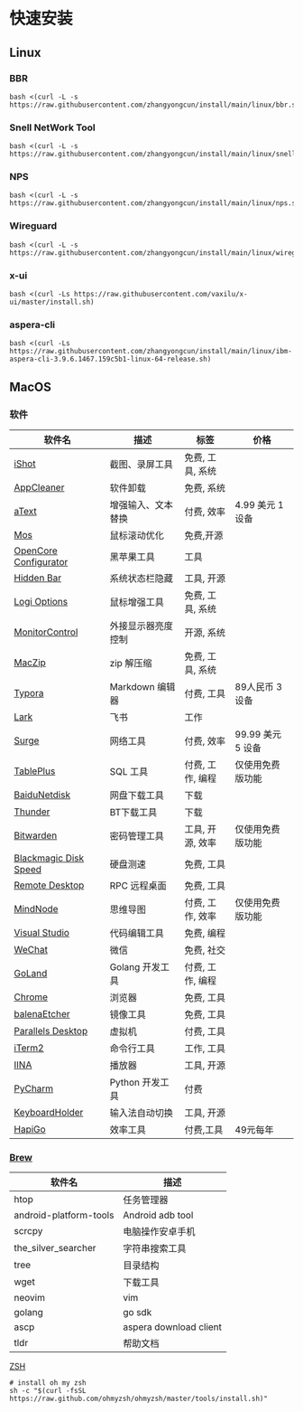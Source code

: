 # 快速安装
## Linux
### BBR

```
bash <(curl -L -s https://raw.githubusercontent.com/zhangyongcun/install/main/linux/bbr.sh)
```
### Snell NetWork Tool

```shell
bash <(curl -L -s https://raw.githubusercontent.com/zhangyongcun/install/main/linux/snell.sh)
```
### NPS

```shell
bash <(curl -L -s https://raw.githubusercontent.com/zhangyongcun/install/main/linux/nps.sh)
```

### Wireguard

```shell
bash <(curl -L -s https://raw.githubusercontent.com/zhangyongcun/install/main/linux/wireguard.sh)
```

### x-ui
```
bash <(curl -Ls https://raw.githubusercontent.com/vaxilu/x-ui/master/install.sh)
```

### aspera-cli

```shell
bash <(curl -Ls https://raw.githubusercontent.com/zhangyongcun/install/main/linux/ibm-aspera-cli-3.9.6.1467.159c5b1-linux-64-release.sh)
```



## MacOS

### 软件

| 软件名                                                       | 描述               | 标签             | 价格              |
| ------------------------------------------------------------ | ------------------ | ---------------- | ----------------- |
| [iShot](https://www.better365.cn/ishot.html)                 | 截图、录屏工具     | 免费, 工具, 系统 |                   |
| [AppCleaner](https://freemacsoft.net/appcleaner/)            | 软件卸载           | 免费, 系统       |                   |
| [aText](https://www.trankynam.com/atext/)                    | 增强输入、文本替换 | 付费, 效率       | 4.99 美元 1 设备  |
| [Mos](https://github.com/Caldis/Mos)                         | 鼠标滚动优化       | 免费,开源        |                   |
| [OpenCore Configurator](https://mackie100projects.altervista.org/opencore-configurator/) | 黑苹果工具         | 工具             |                   |
| [Hidden Bar](https://github.com/dwarvesf/hidden)             | 系统状态栏隐藏     | 工具, 开源       |                   |
| [Logi Options](https://www.logitech.com.cn/zh-cn/product/options) | 鼠标增强工具       | 免费, 工具, 系统 |                   |
| [MonitorControl](https://github.com/MonitorControl/MonitorControl) | 外接显示器亮度控制 | 开源, 系统       |                   |
| [MacZip](https://ezip.awehunt.com/?locale=zh-CN)             | zip 解压缩         | 免费, 工具, 系统 |                   |
| [Typora](https://typora.io/)                                 | Markdown 编辑器    | 付费, 工具       | 89人民币 3 设备   |
| [Lark](https://www.feishu.cn/)                               | 飞书               | 工作             |                   |
| [Surge](https://nssurge.com/)                                | 网络工具           | 付费, 效率       | 99.99 美元 5 设备 |
| [TablePlus](https://tableplus.com/)                          | SQL 工具           | 付费, 工作, 编程 | 仅使用免费版功能  |
| [BaiduNetdisk](https://pan.baidu.com)                        | 网盘下载工具       | 下载             |                   |
| [Thunder](https://mac.xunlei.com/)                           | BT下载工具         | 下载             |                   |
| [Bitwarden](https://bitwarden.com/)                          | 密码管理工具       | 工具, 开源, 效率 | 仅使用免费版功能  |
| [Blackmagic Disk Speed](https://apps.apple.com/cn/app/blackmagic-disk-speed-test/id425264550?mt=12) | 硬盘测速           | 免费, 工具       |                   |
| [Remote Desktop](https://apps.apple.com/us/app/microsoft-remote-desktop/id1295203466?mt=12) | RPC 远程桌面       | 免费, 工具       |                   |
| [MindNode](https://apps.apple.com/cn/app/mindnode-mind-map-outline/id1289197285?mt=12) | 思维导图           | 付费, 工作, 效率 | 仅使用免费版功能  |
| [Visual Studio](https://code.visualstudio.com/)              | 代码编辑工具       | 免费, 编程       |                   |
| [WeChat](https://mac.weixin.qq.com)                          | 微信               | 免费, 社交       |                   |
| [GoLand](https://www.jetbrains.com/goland/)                  | Golang 开发工具    | 付费, 工作, 编程 |                   |
| [Chrome](https://www.google.com/intl/zh-CN/chrome/)          | 浏览器             | 免费, 工具       |                   |
| [balenaEtcher](https://www.balena.io/etcher/)                | 镜像工具           | 免费, 工具       |                   |
| [Parallels Desktop](https://www.parallels.com/)              | 虚拟机             | 付费, 工具       |                   |
| [iTerm2](https://iterm2.com/)                                | 命令行工具         | 工作, 工具       |                   |
| [IINA](https://iina.io/)                                     | 播放器             | 工具, 开源       |                   |
| [PyCharm](https://www.jetbrains.com/pycharm/)                | Python 开发工具    | 付费             |                   |
| [KeyboardHolder](https://github.com/leaves615/KeyboardHolder) | 输入法自动切换     | 工具, 开源       |                   |
| [HapiGo](https://hapigo.com/)                                | 效率工具           | 付费,工具        | 49元每年          |

### [Brew](https://brew.sh/)

| 软件名                 | 描述                   |
| ---------------------- | ---------------------- |
| htop                   | 任务管理器             |
| android-platform-tools | Android adb tool       |
| scrcpy                 | 电脑操作安卓手机       |
| the_silver_searcher    | 字符串搜索工具         |
| tree                   | 目录结构               |
| wget                   | 下载工具               |
| neovim                 | vim                    |
| golang                 | go sdk                 |
| ascp                   | aspera download client |
| tldr                   | 帮助文档               |

[ZSH](https://ohmyz.sh/)

```shell
# install oh my zsh
sh -c "$(curl -fsSL https://raw.github.com/ohmyzsh/ohmyzsh/master/tools/install.sh)"

```

